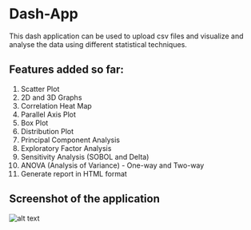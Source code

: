 # Dash-App
This dash application can be used to upload csv files and visualize and analyse the data using different statistical techniques.  

## Features added so far:

1. Scatter Plot
2. 2D and 3D Graphs
3. Correlation Heat Map
4. Parallel Axis Plot
5. Box Plot
6. Distribution Plot
7. Principal Component Analysis
8. Exploratory Factor Analysis
9. Sensitivity Analysis (SOBOL and Delta)
10. ANOVA (Analysis of Variance) - One-way and Two-way
11. Generate report in HTML format

## Screenshot of the application 
![alt text](https://github.com/Suriya-Arulselvan/Dash-App/ReadmeBlob/DashApp%20Screenshot.png)
